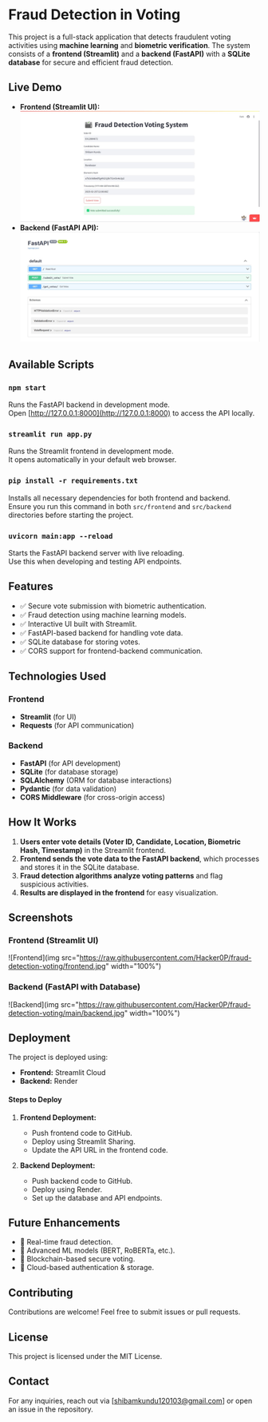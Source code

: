 # Fraud Detection in Voting

This project is a full-stack application that detects fraudulent voting activities using **machine learning** and **biometric verification**. The system consists of a **frontend (Streamlit)** and a **backend (FastAPI)** with a **SQLite database** for secure and efficient fraud detection.

## Live Demo

- **Frontend (Streamlit UI):** ![Frontend](https://raw.githubusercontent.com/Hacker0P/fraud-detection-voting/main/frontend.jpg)
- **Backend (FastAPI API):** ![Backend](https://raw.githubusercontent.com/Hacker0P/fraud-detection-voting/main/backend.jpg)

## Available Scripts

### `npm start`

Runs the FastAPI backend in development mode.  
Open [http://127.0.0.1:8000](http://127.0.0.1:8000) to access the API locally.

### `streamlit run app.py`

Runs the Streamlit frontend in development mode.  
It opens automatically in your default web browser.

### `pip install -r requirements.txt`

Installs all necessary dependencies for both frontend and backend.  
Ensure you run this command in both `src/frontend` and `src/backend` directories before starting the project.

### `uvicorn main:app --reload`

Starts the FastAPI backend server with live reloading.  
Use this when developing and testing API endpoints.

## Features

- ✅ Secure vote submission with biometric authentication.  
- ✅ Fraud detection using machine learning models.  
- ✅ Interactive UI built with Streamlit.  
- ✅ FastAPI-based backend for handling vote data.  
- ✅ SQLite database for storing votes.  
- ✅ CORS support for frontend-backend communication.  

## Technologies Used

### Frontend
- **Streamlit** (for UI)
- **Requests** (for API communication)

### Backend
- **FastAPI** (for API development)
- **SQLite** (for database storage)
- **SQLAlchemy** (ORM for database interactions)
- **Pydantic** (for data validation)
- **CORS Middleware** (for cross-origin access)

## How It Works

1. **Users enter vote details (Voter ID, Candidate, Location, Biometric Hash, Timestamp)** in the Streamlit frontend.
2. **Frontend sends the vote data to the FastAPI backend**, which processes and stores it in the SQLite database.
3. **Fraud detection algorithms analyze voting patterns** and flag suspicious activities.
4. **Results are displayed in the frontend** for easy visualization.

## Screenshots

### Frontend (Streamlit UI)
![Frontend](img src="https://raw.githubusercontent.com/Hacker0P/fraud-detection-voting/frontend.jpg" width="100%")

### Backend (FastAPI with Database)
![Backend](img src="https://raw.githubusercontent.com/Hacker0P/fraud-detection-voting/main/backend.jpg" width="100%")

## Deployment

The project is deployed using:  
- **Frontend:** Streamlit Cloud 
- **Backend:** Render 

#### Steps to Deploy

1. **Frontend Deployment:**
   - Push frontend code to GitHub.
   - Deploy using Streamlit Sharing.
   - Update the API URL in the frontend code.

2. **Backend Deployment:**
   - Push backend code to GitHub.
   - Deploy using Render.
   - Set up the database and API endpoints.

## Future Enhancements

- 🔹 Real-time fraud detection.  
- 🔹 Advanced ML models (BERT, RoBERTa, etc.).  
- 🔹 Blockchain-based secure voting.  
- 🔹 Cloud-based authentication & storage.  

## Contributing

Contributions are welcome! Feel free to submit issues or pull requests.

## License

This project is licensed under the MIT License.

## Contact

For any inquiries, reach out via [shibamkundu120103@gmail.com] or open an issue in the repository.
